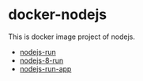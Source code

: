 docker-nodejs
=====================

This is docker image project of nodejs.


* [nodejs-run](nodejs-run/)
* [nodejs-8-run](nodejs-8-run/)
* [nodejs-run-app](nodejs-run-app/)



